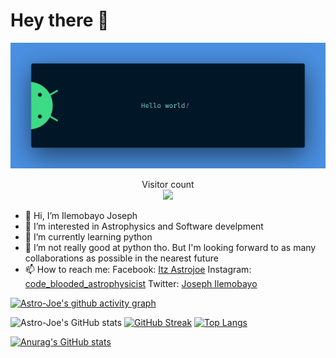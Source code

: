 

# Hey there :wave:


<img src="https://raw.githubusercontent.com/Astro-Joe/Astro-Joe/master/resources/banner.png">
<p align="center"> 
  Visitor count<br>
  <img src="https://profile-counter.glitch.me/Astro-Joe/count.svg" />
</p>

- 👋 Hi, I’m Ilemobayo Joseph
- 👀 I’m interested in Astrophysics and Software develpment
- 🌱 I’m currently learning python
- 💞️ I’m not really good at python tho. But I'm looking forward to as many collaborations as possible in the nearest future
- 📫 How to reach me: Facebook: [Itz Astrojoe](https://web.facebook.com/tolu.ilemobayo.5)
                      Instagram: [code_blooded_astrophysicist](https://www.instagram.com/code_blooded_astrophysicist/)
                      Twitter: [Joseph Ilemobayo](https://twitter.com/JIlemobayo)
<!---
Astro-Joe/Astro-Joe is a ✨ special ✨ repository because its `README.md` (this file) appears on your GitHub profile.
You can click the Preview link to take a look at your changes.
--->
[![Astro-Joe's github activity graph](https://activity-graph.herokuapp.com/graph?username=Astro-Joe)](https://github.com/ashutosh00710/github-readme-activity-graph)

![Astro-Joe's GitHub stats](https://github-readme-stats.vercel.app/api?username=Astro-Joe&show_icons=true&theme=radical)
[![GitHub Streak](https://streak-stats.demolab.com?user=Astro-Joe&theme=radical&hide_border=true&border_radius=11&date_format=M%20j%5B%2C%20Y%5D)](https://git.io/streak-stats)
[![Top Langs](https://github-readme-stats.vercel.app/api/top-langs/?username=Astro-Joe)](https://github.com/anuraghazra/github-readme-stats)

[![Anurag's GitHub stats](https://github-readme-stats.vercel.app/api?username=Astro-Joe)](https://github.com/anuraghazra/github-readme-stats)
